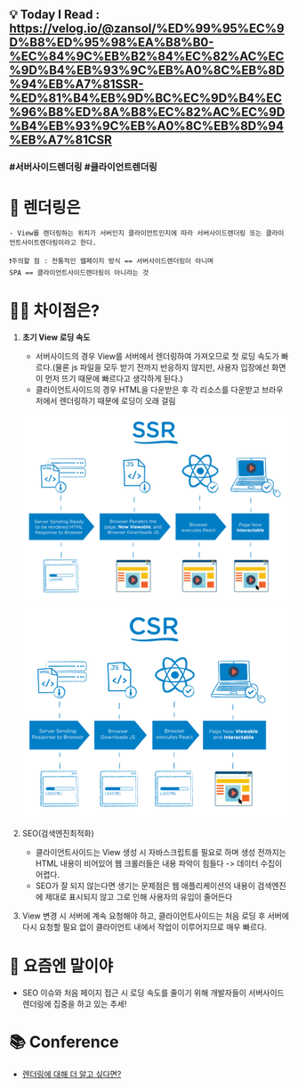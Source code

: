 ## 💡 Today I Read : https://velog.io/@zansol/%ED%99%95%EC%9D%B8%ED%95%98%EA%B8%B0-%EC%84%9C%EB%B2%84%EC%82%AC%EC%9D%B4%EB%93%9C%EB%A0%8C%EB%8D%94%EB%A7%81SSR-%ED%81%B4%EB%9D%BC%EC%9D%B4%EC%96%B8%ED%8A%B8%EC%82%AC%EC%9D%B4%EB%93%9C%EB%A0%8C%EB%8D%94%EB%A7%81CSR

### #서버사이드렌더링 #클라이언트렌더링

# 🤔 렌더링은

    - View를 렌더링하는 위치가 서버인지 클라이언트인지에 따라 서버사이드렌더링 또는 클라이언트사이트렌더링이라고 한다.

    ❗주의할 점 : 전통적인 웹페이지 방식 == 서버사이드렌더링이 아니며
    SPA == 클라이언트사이드렌더링이 아니라는 것

# 🤷‍♀️ 차이점은?

1. **초기 View 로딩 속도**

   - 서버사이드의 경우 View를 서버에서 렌더링하여 가져오므로 첫 로딩 속도가 빠르다.(물론 js 파일을 모두 받기 전까지 반응하지 않지만, 사용자 입장에선 화면이 먼저 뜨기 때문에 빠르다고 생각하게 된다.)
   - 클라이언트사이드의 경우 HTML을 다운받은 후 각 리소스를 다운받고 브라우저에서 렌더링하기 때문에 로딩이 오래 걸림

   ![SSR](/img/SSR.png)
   ![CSR](/img/CSR.png)

2) SEO(검색엔진최적화)

   - 클라이언트사이드는 View 생성 시 자바스크립트를 필요로 하며 생성 전까지는 HTML 내용이 비어있어 웹 크롤러들은 내용 파악이 힘들다 -> 데이터 수집이 어렵다.
   - SEO가 잘 되지 않는다면 생기는 문제점은 웹 애플리케이션의 내용이 검색엔진에 제대로 표시되지 않고 그로 인해 사용자의 유입이 줄어든다

3) View 변경 시 서버에 계속 요청해야 하고, 클라이언트사이드는 처음 로딩 후 서버에 다시 요청할 필요 없이 클라이언트 내에서 작업이 이루어지므로 매우 빠르다.

# 🐾 요즘엔 말이야

- SEO 이슈와 처음 페이지 접근 시 로딩 속도를 줄이기 위해 개발자들이 서버사이드렌더링에 집중을 하고 있는 추세!

# 📚 Conference

- [렌더링에 대해 더 알고 싶다면?](https://asfirstalways.tistory.com/244)
